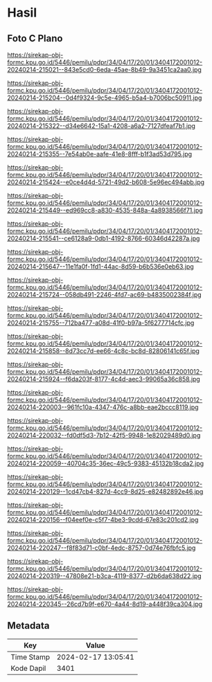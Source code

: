 # Hasil

## Foto C Plano

https://sirekap-obj-formc.kpu.go.id/5446/pemilu/pdpr/34/04/17/20/01/3404172001012-20240214-215021--843e5cd0-6eda-45ae-8b49-9a3451ca2aa0.jpg

https://sirekap-obj-formc.kpu.go.id/5446/pemilu/pdpr/34/04/17/20/01/3404172001012-20240214-215204--0d4f9324-9c5e-4965-b5a4-b7006bc50911.jpg

https://sirekap-obj-formc.kpu.go.id/5446/pemilu/pdpr/34/04/17/20/01/3404172001012-20240214-215322--d34e6642-15a1-4208-a6a2-7127dfeaf7b1.jpg

https://sirekap-obj-formc.kpu.go.id/5446/pemilu/pdpr/34/04/17/20/01/3404172001012-20240214-215355--7e54ab0e-aafe-41e8-8fff-b1f3ad53d795.jpg

https://sirekap-obj-formc.kpu.go.id/5446/pemilu/pdpr/34/04/17/20/01/3404172001012-20240214-215424--e0ce4d4d-5721-49d2-b608-5e96ec494abb.jpg

https://sirekap-obj-formc.kpu.go.id/5446/pemilu/pdpr/34/04/17/20/01/3404172001012-20240214-215449--ed969cc8-a830-4535-848a-4a8938566f71.jpg

https://sirekap-obj-formc.kpu.go.id/5446/pemilu/pdpr/34/04/17/20/01/3404172001012-20240214-215541--ce6128a9-0db1-4192-8766-60346d42287a.jpg

https://sirekap-obj-formc.kpu.go.id/5446/pemilu/pdpr/34/04/17/20/01/3404172001012-20240214-215647--11e1fa0f-1fd1-44ac-8d59-b6b536e0eb63.jpg

https://sirekap-obj-formc.kpu.go.id/5446/pemilu/pdpr/34/04/17/20/01/3404172001012-20240214-215724--058db491-2246-4fd7-ac69-b4835002384f.jpg

https://sirekap-obj-formc.kpu.go.id/5446/pemilu/pdpr/34/04/17/20/01/3404172001012-20240214-215755--712ba477-a08d-41f0-b97a-5f6277714cfc.jpg

https://sirekap-obj-formc.kpu.go.id/5446/pemilu/pdpr/34/04/17/20/01/3404172001012-20240214-215858--8d73cc7d-ee66-4c8c-bc8d-82806141c65f.jpg

https://sirekap-obj-formc.kpu.go.id/5446/pemilu/pdpr/34/04/17/20/01/3404172001012-20240214-215924--f6da203f-8177-4c4d-aec3-99065a36c858.jpg

https://sirekap-obj-formc.kpu.go.id/5446/pemilu/pdpr/34/04/17/20/01/3404172001012-20240214-220003--961fc10a-4347-476c-a8bb-eae2bccc8119.jpg

https://sirekap-obj-formc.kpu.go.id/5446/pemilu/pdpr/34/04/17/20/01/3404172001012-20240214-220032--fd0df5d3-7b12-42f5-9948-1e82029489d0.jpg

https://sirekap-obj-formc.kpu.go.id/5446/pemilu/pdpr/34/04/17/20/01/3404172001012-20240214-220059--40704c35-36ec-49c5-9383-45132b18cda2.jpg

https://sirekap-obj-formc.kpu.go.id/5446/pemilu/pdpr/34/04/17/20/01/3404172001012-20240214-220129--1cd47cb4-827d-4cc9-8d25-e82482892e46.jpg

https://sirekap-obj-formc.kpu.go.id/5446/pemilu/pdpr/34/04/17/20/01/3404172001012-20240214-220156--f04eef0e-c5f7-4be3-9cdd-67e83c201cd2.jpg

https://sirekap-obj-formc.kpu.go.id/5446/pemilu/pdpr/34/04/17/20/01/3404172001012-20240214-220247--f8f83d71-c0bf-4edc-8757-0d74e76fbfc5.jpg

https://sirekap-obj-formc.kpu.go.id/5446/pemilu/pdpr/34/04/17/20/01/3404172001012-20240214-220319--47808e21-b3ca-4119-8377-d2b6da638d22.jpg

https://sirekap-obj-formc.kpu.go.id/5446/pemilu/pdpr/34/04/17/20/01/3404172001012-20240214-220345--26cd7b9f-e670-4a44-8d19-a448f39ca304.jpg


## Metadata

| Key        | Value               |
| ---------- | ------------------- |
| Time Stamp | 2024-02-17 13:05:41 |
| Kode Dapil | 3401                |



